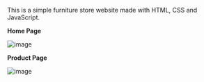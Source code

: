 This is a simple furniture store website made with HTML, CSS and JavaScript.

**Home Page**

![image](https://github.com/user-attachments/assets/bdd8ca56-4e5a-4a83-8b0e-1d9849d4b92f)

**Product Page**

![image](https://github.com/user-attachments/assets/4a369f9d-5a30-43df-87ed-2a0ce99b4add)

